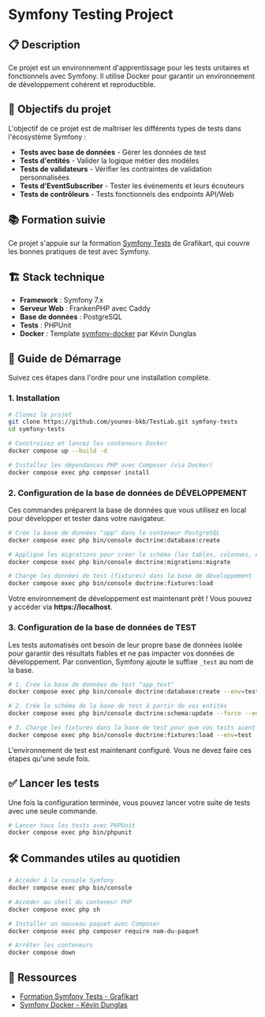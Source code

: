 # Symfony Testing Project

## 📋 Description

Ce projet est un environnement d'apprentissage pour les tests unitaires et fonctionnels avec Symfony. Il utilise Docker pour garantir un environnement de développement cohérent et reproductible.

## 🎯 Objectifs du projet

L'objectif de ce projet est de maîtriser les différents types de tests dans l'écosystème Symfony :

- **Tests avec base de données** - Gérer les données de test 
- **Tests d'entités** - Valider la logique métier des modèles
- **Tests de validateurs** - Vérifier les contraintes de validation personnalisées
- **Tests d'EventSubscriber** - Tester les événements et leurs écouteurs
- **Tests de contrôleurs** - Tests fonctionnels des endpoints API/Web

## 📚 Formation suivie

Ce projet s'appuie sur la formation [Symfony Tests](https://grafikart.fr/formations/symfony-tests) de Grafikart, qui couvre les bonnes pratiques de test avec Symfony.

## 🏗️ Stack technique

- **Framework** : Symfony 7.x
- **Serveur Web** : FrankenPHP avec Caddy
- **Base de données** : PostgreSQL
- **Tests** : PHPUnit
- **Docker** : Template [symfony-docker](https://github.com/dunglas/symfony-docker) par Kévin Dunglas

## 🚀 Guide de Démarrage

Suivez ces étapes dans l'ordre pour une installation complète.

### 1. Installation

```bash
# Clonez le projet
git clone https://github.com/younes-bkb/TestLab.git symfony-tests
cd symfony-tests

# Construisez et lancez les conteneurs Docker
docker compose up --build -d

# Installez les dépendances PHP avec Composer (via Docker)
docker compose exec php composer install
```

### 2. Configuration de la base de données de DÉVELOPPEMENT

Ces commandes préparent la base de données que vous utilisez en local pour développer et tester dans votre navigateur.

```bash
# Crée la base de données "app" dans le conteneur PostgreSQL
docker compose exec php bin/console doctrine:database:create

# Applique les migrations pour créer le schéma (les tables, colonnes, etc.)
docker compose exec php bin/console doctrine:migrations:migrate

# Charge les données de test (fixtures) dans la base de développement
docker compose exec php bin/console doctrine:fixtures:load
```
Votre environnement de développement est maintenant prêt ! Vous pouvez y accéder via **https://localhost**.

### 3. Configuration de la base de données de TEST

Les tests automatisés ont besoin de leur propre base de données isolée pour garantir des résultats fiables et ne pas impacter vos données de développement. Par convention, Symfony ajoute le suffixe `_test` au nom de la base.

```bash
# 1. Crée la base de données de test "app_test"
docker compose exec php bin/console doctrine:database:create --env=test

# 2. Crée le schéma de la base de test à partir de vos entités
docker compose exec php bin/console doctrine:schema:update --force --env=test

# 3. Charge les fixtures dans la base de test pour que vos tests aient des données sur lesquelles travailler
docker compose exec php bin/console doctrine:fixtures:load --env=test
```
L'environnement de test est maintenant configuré. Vous ne devez faire ces étapes qu'une seule fois.

## ✅ Lancer les tests

Une fois la configuration terminée, vous pouvez lancer votre suite de tests avec une seule commande.

```bash
# Lancer tous les tests avec PHPUnit
docker compose exec php bin/phpunit
```

## 🛠️ Commandes utiles au quotidien

```bash
# Accéder à la console Symfony
docker compose exec php bin/console

# Accéder au shell du conteneur PHP
docker compose exec php sh

# Installer un nouveau paquet avec Composer
docker compose exec php composer require nom-du-paquet

# Arrêter les conteneurs
docker compose down
```

## 🔗 Ressources

- [Formation Symfony Tests - Grafikart](https://grafikart.fr/formations/symfony-tests)
- [Symfony Docker - Kévin Dunglas](https://github.com/dunglas/symfony-docker)